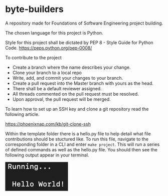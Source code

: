 # byte-builders

A repository made for Foundations of Software Engineering project building.

The chosen language for this project is Python.

Style for this project shall be dictated by PEP 8 - Style Guide for Python Code. https://peps.python.org/pep-0008/

To contribute to the project

- Create a branch where the name describes your change.
- Clone your branch to a local repo
- Write, add, and commit your changes to your branch.
- Create a pull request into the Master branch with yours as the head.
- There shall be a default reviewer assigned.
- All threads commented on the pull request must be resolved.
- Upon approval, the pull request will be merged.

To learn how to set up an SSH key and clone a git repository
read the following article.

https://phoenixnap.com/kb/git-clone-ssh

Within the template folder there is a hello.py file to help detail what
file contributions should be stuctured like.  To run this file, navigate
to the corresponding folder in a CLI and enter `make project`.  This will
run a series of defined commands as well as the hello.py file. You should
then see the following output appear in your terminal.

![running](template/running.png)
